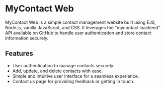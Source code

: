 # MyContact Web

MyContact Web is a simple contact management website built using EJS, Node.js, vanilla JavaScript, and CSS. It leverages the "mycontact-backend" API available on GitHub to handle user authentication and store contact information securely.

## Features

- User authentication to manage contacts securely.
- Add, update, and delete contacts with ease.
- Simple and intuitive user interface for a seamless experience.
- Contact us page for providing feedback or getting in touch.


